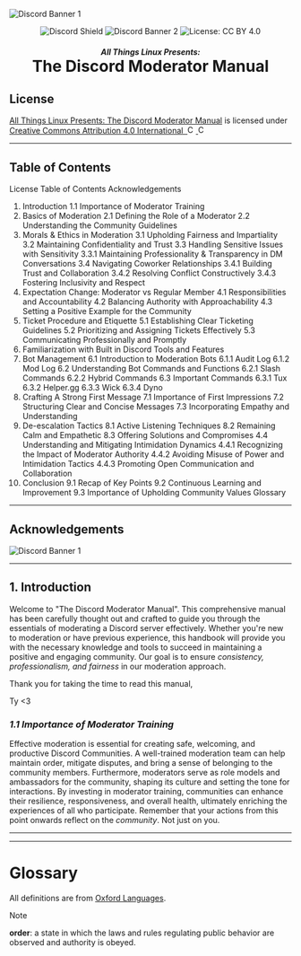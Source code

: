 ![Discord Banner 1](https://i.imgur.com/6kxPNlG.png)
<p align="center" style="margin: 8px 0px 0px 0px">
  <img src="https://discordapp.com/api/guilds/1172245377395728464/widget.png?style=shield" alt="Discord Shield">
  <img src="https://dcbadge.vercel.app/api/server/linux?style=flat&theme=clean" alt="Discord Banner 2">
  <img src="https://img.shields.io/badge/License-CC%20BY%204.0-lightgrey.svg" alt="License: CC BY 4.0">
</p>
<h5 align="center" style="margin-bottom: 0px">
  All Things Linux Presents:
</h5>
<h1 align="center" style="margin: 0px">
  The Discord Moderator Manual
</h1>

## License
<p>
	<a rel="work" href="https://github.com/allthingslinux/Moderator-Manual"> All Things Linux Presents: The Discord Moderator Manual</a>
	is licensed under
	<a rel="license" href="http://creativecommons.org/licenses/by/4.0/"> Creative Commons Attribution 4.0 International 
		<img alt="Creative Commons License" style="border-width:0" src="https://chooser-beta.creativecommons.org/img/cc-logo.f0ab4ebe.svg" width="15">
		<img alt="Creative Commons License" style="border-width:0" src="https://chooser-beta.creativecommons.org/img/cc-by.21b728bb.svg" width="15">
	</a>
</p>

---
## Table of Contents

License
Table of Contents
Acknowledgements
1. 	Introduction
	    1.1      Importance of Moderator Training
2. 	Basics of Moderation
	    2.1      Defining the Role of a Moderator
	    2.2      Understanding the Community Guidelines
2. 	Morals & Ethics in Moderation
		3.1      Upholding Fairness and Impartiality
		3.2      Maintaining Confidentiality and Trust
		3.3      Handling Sensitive Issues with Sensitivity
		    3.3.1      Maintaining Professionality & Transparency in DM Conversations
		3.4      Navigating Coworker Relationships
		    3.4.1      Building Trust and Collaboration
		    3.4.2      Resolving Conflict Constructively
		    3.4.3      Fostering Inclusivity and Respect
4. 	Expectation Change: Moderator vs Regular Member
	    4.1      Responsibilities and Accountability
	    4.2      Balancing Authority with Approachability
	    4.3      Setting a Positive Example for the Community
5. 	Ticket Procedure and Etiquette
	    5.1      Establishing Clear Ticketing Guidelines
	    5.2      Prioritizing and Assigning Tickets Effectively
	    5.3      Communicating Professionally and Promptly
6. 	Familiarization with Built in Discord Tools and Features
7. 	Bot Management
	    6.1      Introduction to Moderation Bots
		    6.1.1      Audit Log
		    6.1.2      Mod Log
	    6.2      Understanding Bot Commands and Functions
		    6.2.1      Slash Commands
			6.2.2      Hybrid Commands
	    6.3      Important Commands
			6.3.1      Tux
			6.3.2      Helper.gg
			6.3.3      Wick
			6.3.4      Dyno
8.	Crafting A Strong First Message
	    7.1      Importance of First Impressions
	    7.2      Structuring Clear and Concise Messages
	    7.3      Incorporating Empathy and Understanding
9. 	De-escalation Tactics
	    8.1      Active Listening Techniques
	    8.2      Remaining Calm and Empathetic
	    8.3      Offering Solutions and Compromises
	    4.4      Understanding and Mitigating Intimidation Dynamics 
			4.4.1      Recognizing the Impact of Moderator Authority
			4.4.2      Avoiding Misuse of Power and Intimidation Tactics 
			4.4.3      Promoting Open Communication and Collaboration
10.    Conclusion
	    9.1      Recap of Key Points
	    9.2      Continuous Learning and Improvement
	    9.3      Importance of Upholding Community Values
Glossary


---
## Acknowledgements

![Discord Banner 1](https://i.imgur.com/6kxPNlG.png)


---
## 1. Introduction

Welcome to "The Discord Moderator Manual". This comprehensive manual has been carefully thought out and crafted to guide you through the essentials of moderating a Discord server effectively. Whether you're new to moderation or have previous experience, this handbook will provide you with the necessary knowledge and tools to succeed in maintaining a positive and engaging community. Our goal is to ensure _consistency, professionalism, and fairness_ in our moderation approach.

Thank you for taking the time to read this manual,

Ty <3

###   *1.1 Importance of Moderator Training*

Effective moderation is essential for creating safe, welcoming, and productive Discord Communities. A well-trained moderation team can help maintain order, mitigate disputes, and bring a sense of belonging to the community members. Furthermore, moderators serve as role models and ambassadors for the community, shaping its culture and setting the tone for interactions. By investing in moderator training, communities can enhance their resilience, responsiveness, and overall health, ultimately enriching the experiences of all who participate. Remember that your actions from this point onwards reflect on the _community_. Not just on you.


---


---
# Glossary

All definitions are from [Oxford Languages](https://languages.oup.com/).

> [!NOTE]
> **order**: a state in which the laws and rules regulating public behavior are observed and authority is obeyed.
